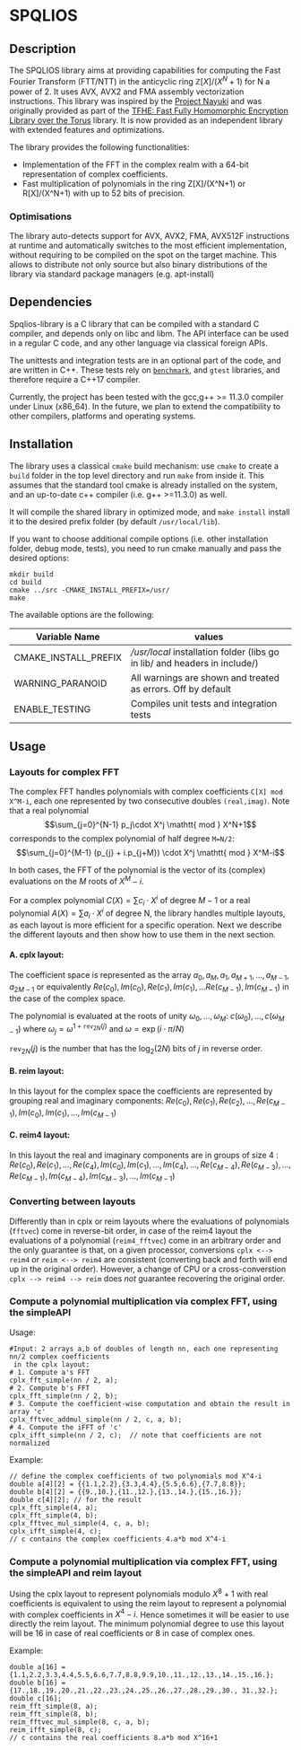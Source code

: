 # SPQLIOS

## Description

The SPQLIOS library aims at providing capabilities for computing the Fast Fourier Transform (FTT/NTT) in the anticyclic ring $\mathbb{Z}[X]/(X^N +1)$ for N a power of 2. It uses AVX, AVX2 and FMA assembly vectorization instructions. This library was inspired by the [Project Nayuki](https://www.nayuki.io/page/fast-fourier-transform-in-x86-assembly) and was originally provided as part of the [TFHE: Fast Fully Homomorphic Encryption Library over the Torus](https://github.com/tfhe/tfhe) library. It is now provided as an independent library with extended features and optimizations. 

The library provides the following functionalities:
* Implementation of the FFT in the complex realm with a 64-bit representation of complex coefficients.
* Fast multiplication of polynomials in the ring Z[X]/(X^N+1) or R[X]/(X^N+1) with up to 52 bits of precision.


### Optimisations

The library auto-detects support for AVX, AVX2, FMA, AVX512F instructions at runtime and automatically switches to the 
most efficient implementation, without requiring to be compiled on the spot on the target machine. This allows to distribute 
not only source but also binary distributions of the library via standard package managers (e.g. apt-install) 


## Dependencies 

Spqlios-library is a C library that can be compiled with a standard C compiler, and depends only on libc and libm. The API 
interface can be used in a regular C code, and any other language via classical foreign APIs. 

The unittests and integration tests are in an optional part of the code, and are written in C++.  These tests rely on 
[```benchmark```](https://github.com/google/benchmark), and ```gtest``` libraries, and therefore require a C++17 compiler.

Currently, the project has been tested with the gcc,g++ >= 11.3.0 compiler under Linux (x86_64). In the future, we plan to
extend the compatibility to other compilers, platforms and operating systems. 


## Installation

The library uses a classical ```cmake``` build mechanism: use ```cmake``` to create a ```build``` folder in the top level directory and run ```make``` from inside it. This assumes that the standard tool cmake is already installed on the system, and an up-to-date c++ compiler (i.e. g++ >=11.3.0) as well.

It will compile the shared library in optimized mode, and ```make install``` install it to the desired prefix folder (by default ```/usr/local/lib```).

If you want to choose additional compile options (i.e. other installation folder, debug mode, tests), you need to run cmake manually and pass the desired options:
```
mkdir build
cd build
cmake ../src -CMAKE_INSTALL_PREFIX=/usr/
make
```
The available options are the following:

| Variable Name          | values           | 
|------------------------|-------|
| CMAKE_INSTALL_PREFIX   | */usr/local* installation folder (libs go in lib/ and headers in include/) | 
| WARNING_PARANOID | All warnings are shown and treated as errors. Off by default |
| ENABLE_TESTING | Compiles unit tests and integration tests |



## Usage

### Layouts for complex FFT

The complex FFT handles polynomials with complex coefficients `C[X] mod X^M-i`, each one represented by two consecutive doubles `(real,imag)`. Note that a real polynomial $$\sum_{j=0}^{N-1} p_j\cdot X^j \mathtt{ mod } X^N+1$$ corresponds to the complex polynomial of half degree `M=N/2`: 
$$\sum_{j=0}^{M-1} (p_{j} + i.p_{j+M}) \cdot X^j \mathtt{ mod } X^M-i$$

In both cases, the FFT of the polynomial is the vector of its (complex) evaluations on the $M$ roots of $X^M -i$.

For a complex polynomial $C(X) = \sum c_i \cdot X^i$ of degree $M-1$ or a real polynomial $A(X) = \sum a_i \cdot X^i$ of degree N, the library handles multiple layouts, as each layout is more efficient for a specific operation. Next we describe the different layouts and then show how to use them in the next section.

#### A. cplx layout:

The coefficient space is represented as the array $a_0,a_M,a_1,a_{M+1},...,a_{M-1},a_{2M-1}$ or equivalently $Re(c_0),Im(c_0),Re(c_1),Im(c_1),...Re(c_{M-1}),Im(c_{M-1})$ in the case of the complex space.

The polynomial is evaluated at the roots of unity $\omega_{0}, \dots, \omega_{M}$: $c(\omega_{0}),...,c(\omega_{M-1})$ where 
$\omega_j = \omega^{1+\mathtt{rev}_{2N}(j)}$ and $\omega = \exp(i\cdot\pi/N)$

$\mathtt{rev}_{2N}(j)$ is the number that has the $\log_2(2N)$ bits of $j$ in reverse order.

#### B. reim layout:

In this layout for the complex space the coefficients are represented by grouping real and imaginary components: $Re(c_0), Re(c_1), Re(c_2), ..., Re(c_{M-1}), Im(c_0), Im(c_1),...,Im(c_{M-1})$ 

#### C. reim4 layout:

In this layout the real and imaginary components are in groups of size $4$ : $Re(c_0), Re(c_1), ..., Re(c_4), Im(c_0), Im(c_1), ..., Im(c_4),..., Re(c_{M-4}), Re(c_{M-3}),...,$ $Re(c_{M-1}), Im(c_{M-4}), Im(c_{M-3}), ..., Im(c_{M-1})$



### Converting between layouts


Differently than in cplx or reim layouts where the evaluations of polynomials (`fftvec`) come in reverse-bit order, in case of the reim4 layout the evaluations of a polynomial (`reim4_fftvec`) come in an arbitrary order and the only guarantee is that, on a given processor, conversions `cplx <--> reim4` or `reim <--> reim4` are consistent (converting back and forth will end up in the original order). However, a change of CPU or a cross-converstion `cplx --> reim4 --> reim` does *not* guarantee recovering the original order.


### Compute a polynomial multiplication via complex FFT, using the simpleAPI

Usage:
```
#Input: 2 arrays a,b of doubles of length nn, each one representing nn/2 complex coefficients
 in the cplx layout:
# 1. Compute a's FFT
cplx_fft_simple(nn / 2, a);
# 2. Compute b's FFT
cplx_fft_simple(nn / 2, b);
# 3. Compute the coefficient-wise computation and obtain the result in array 'c'
cplx_fftvec_addmul_simple(nn / 2, c, a, b);
# 4. Compute the iFFT of 'c'
cplx_ifft_simple(nn / 2, c);  // note that coefficients are not normalized
```

Example:
```
// define the complex coefficients of two polynomials mod X^4-i
double a[4][2] = {{1.1,2.2},{3.3,4.4},{5.5,6.6},{7.7,8.8}};
double b[4][2] = {{9.,10.},{11.,12.},{13.,14.},{15.,16.}};
double c[4][2]; // for the result
cplx_fft_simple(4, a);
cplx_fft_simple(4, b);
cplx_fftvec_mul_simple(4, c, a, b);
cplx_ifft_simple(4, c);
// c contains the complex coefficients 4.a*b mod X^4-i
```

### Compute a polynomial multiplication via complex FFT, using the simpleAPI and reim layout

Using the cplx layout to represent polynomials modulo $X^8+1$ with real coefficients is equivalent to using the reim layout to represent a polynomial with complex coefficients in $X^4-i$. Hence sometimes it will be easier to use directly the reim layout. The minimum polynomial degree to use this layout will be $16$ in case of real coefficients or $8$ in case of complex ones.

Example:
```
double a[16] = {1.1,2.2,3.3,4.4,5.5,6.6,7.7,8.8,9.9,10.,11.,12.,13.,14.,15.,16.};
double b[16] = {17.,18.,19.,20.,21.,22.,23.,24.,25.,26.,27.,28.,29.,30., 31.,32.};
double c[16]; 
reim_fft_simple(8, a);
reim_fft_simple(8, b);
reim_fftvec_mul_simple(8, c, a, b);
reim_ifft_simple(8, c);
// c contains the real coefficients 8.a*b mod X^16+1
```



